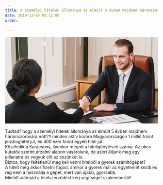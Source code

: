 ```yaml
---
title: A személyi hitelek állománya az elmúlt 5 évben majdnem háromszorosára nőtt
date: 2019-12-05 00:12:00
order: 

---
```

![](/uploads/5479.png)

Tudtad? hogy a személyi hitelek állománya az elmúlt 5 évben majdnem háromszorosára nőtt?‼️ minden aktív korúra Magyarországon 1 millió forint jelzáloghitel jut, és 400 ezer forint egyéb hitel jut.  
Közeledik a Karácsony, ilyenkor megnő a hiteligénylések száma. Az okos kutatók szerint érzelmi alapon vásárolunk, de azért álljunk meg egy pillanatra és vegyük elő az eszünket is.  
Biztos, hogy feltétlenül meg kell venni hitelből a gyerek számítógépét?  
A hitelt még akkor fizetni fogod, amikor a gyerek már az egyetemet kezdi és rég nem a használja a gépet, mert van újabb, gyorsabb.  
Mielőtt aláírnád a hitelszerződést kérj segítséget szakembertől!